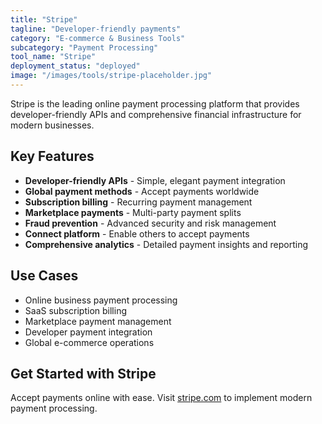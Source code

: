 ```yaml
---
title: "Stripe"
tagline: "Developer-friendly payments"
category: "E-commerce & Business Tools"
subcategory: "Payment Processing"
tool_name: "Stripe"
deployment_status: "deployed"
image: "/images/tools/stripe-placeholder.jpg"
---
```

Stripe is the leading online payment processing platform that provides developer-friendly APIs and comprehensive financial infrastructure for modern businesses.

## Key Features

- **Developer-friendly APIs** - Simple, elegant payment integration
- **Global payment methods** - Accept payments worldwide
- **Subscription billing** - Recurring payment management
- **Marketplace payments** - Multi-party payment splits
- **Fraud prevention** - Advanced security and risk management
- **Connect platform** - Enable others to accept payments
- **Comprehensive analytics** - Detailed payment insights and reporting

## Use Cases

- Online business payment processing
- SaaS subscription billing
- Marketplace payment management
- Developer payment integration
- Global e-commerce operations

## Get Started with Stripe

Accept payments online with ease. Visit [stripe.com](https://stripe.com) to implement modern payment processing.